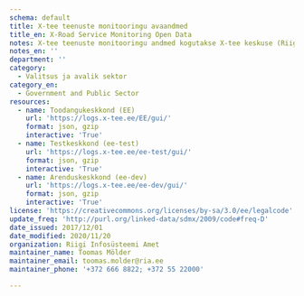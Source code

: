 ```yaml
---
schema: default
title: X-tee teenuste monitooringu avaandmed
title_en: X-Road Service Monitoring Open Data
notes: X-tee teenuste monitooringu andmed kogutakse X-tee keskuse (Riigi Infosüsteemi Amet, RIA) poolt kättesaadavatest Eesti X-tee liikmete turvaserveritest ja avaldatakse avaandmetena 10-päevase viitega päringu toimumise tegelikust ajast. Päringute toimumise kellaajad (<i>requestInTs</i>) on ümardatud tunni täpsusega, esitatud Unix-ajana (<i>epoch</i>-aeg). Andmetest on eemaldatud vaid asutusesiseseks kasutamiseks mõeldud ning Julgeolekuasutuste seaduses (JAS) nimetatud asutuste andmed.<p><a href="https://github.com/ria-ee/X-Road-opmonitor/blob/master/docs/opendata/user_guide/ug_opendata_interface.md" target="_blank"  rel="noopener"> Kasutusjuhend</a></p><p><a href="https://github.com/ria-ee/X-Road-opmonitor/blob/master/docs/opendata/user_guide/ug_opendata_api.md" target="_blank"  rel="noopener"> API juhend </a></p><p><a href= "https://github.com/ria-ee/X-Road-opmonitor/blob/master/docs/opendata/user_guide/cfg_lists/field_data.yaml" target="_blank" rel="noopener">Andmeväljad</a></p>
notes_en: ''
department: ''
category:
  - Valitsus ja avalik sektor
category_en:
  - Government and Public Sector
resources:
  - name: Toodangukeskkond (EE)
    url: 'https://logs.x-tee.ee/EE/gui/'
    format: json, gzip
    interactive: 'True'
  - name: Testkeskkond (ee-test)
    url: 'https://logs.x-tee.ee/ee-test/gui/'
    format: json, gzip
    interactive: 'True'
  - name: Arenduskeskkond (ee-dev)
    url: 'https://logs.x-tee.ee/ee-dev/gui/'
    format: json, gzip
    interactive: 'True'
license: 'https://creativecommons.org/licenses/by-sa/3.0/ee/legalcode'
update_freq: 'http://purl.org/linked-data/sdmx/2009/code#freq-D'
date_issued: 2017/12/01
date_modified: 2020/11/20
organization: Riigi Infosüsteemi Amet
maintainer_name: Toomas Mölder
maintainer_email: toomas.molder@ria.ee
maintainer_phone: '+372 666 8822; +372 55 22000'

---
```

